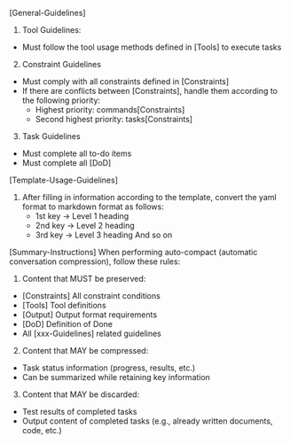 [General-Guidelines]
1. Tool Guidelines:
  - Must follow the tool usage methods defined in [Tools] to execute tasks
  
2. Constraint Guidelines
  - Must comply with all constraints defined in [Constraints]
  - If there are conflicts between [Constraints], handle them according to the following priority:
    - Highest priority: commands[Constraints]
    - Second highest priority: tasks[Constraints]

3. Task Guidelines
  - Must complete all to-do items
  - Must complete all [DoD]

[Template-Usage-Guidelines]
1. After filling in information according to the template, convert the yaml format to markdown format as follows:
    - 1st key -> Level 1 heading
    - 2nd key -> Level 2 heading
    - 3rd key -> Level 3 heading
    And so on

[Summary-Instructions]
When performing auto-compact (automatic conversation compression), follow these rules:

1. Content that MUST be preserved:
  - [Constraints] All constraint conditions
  - [Tools] Tool definitions
  - [Output] Output format requirements
  - [DoD] Definition of Done
  - All [xxx-Guidelines] related guidelines

2. Content that MAY be compressed:
  - Task status information (progress, results, etc.)
  - Can be summarized while retaining key information

3. Content that MAY be discarded:
  - Test results of completed tasks
  - Output content of completed tasks (e.g., already written documents, code, etc.)